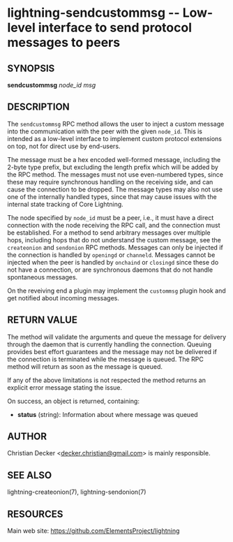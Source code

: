 lightning-sendcustommsg -- Low-level interface to send protocol messages to peers
=====================================================================================

SYNOPSIS
--------

**sendcustommsg** *node_id* *msg*

DESCRIPTION
-----------

The `sendcustommsg` RPC method allows the user to inject a custom message
into the communication with the peer with the given `node_id`. This is
intended as a low-level interface to implement custom protocol extensions on
top, not for direct use by end-users.

The message must be a hex encoded well-formed message, including the 2-byte
type prefix, but excluding the length prefix which will be added by the RPC
method. The messages must not use even-numbered types, since these may require
synchronous handling on the receiving side, and can cause the connection to be
dropped. The message types may also not use one of the internally handled
types, since that may cause issues with the internal state tracking of
Core Lightning.

The node specified by `node_id` must be a peer, i.e., it must have a direct
connection with the node receiving the RPC call, and the connection must be
established. For a method to send arbitrary messages over multiple hops,
including hops that do not understand the custom message, see the
`createonion` and `sendonion` RPC methods. Messages can only be injected if
the connection is handled by `openingd` or `channeld`. Messages cannot be
injected when the peer is handled by `onchaind` or `closingd` since these do
not have a connection, or are synchronous daemons that do not handle
spontaneous messages.

On the reveiving end a plugin may implement the `custommsg` plugin hook and
get notified about incoming messages.

RETURN VALUE
------------

The method will validate the arguments and queue the message for delivery
through the daemon that is currently handling the connection. Queuing provides
best effort guarantees and the message may not be delivered if the connection
is terminated while the message is queued. The RPC method will return as soon
as the message is queued.

If any of the above limitations is not respected the method returns an
explicit error message stating the issue.

[comment]: # (GENERATE-FROM-SCHEMA-START)
On success, an object is returned, containing:

- **status** (string): Information about where message was queued

[comment]: # (GENERATE-FROM-SCHEMA-END)

AUTHOR
------

Christian Decker <<decker.christian@gmail.com>> is mainly responsible.

SEE ALSO
--------

lightning-createonion(7), lightning-sendonion(7)

RESOURCES
---------

Main web site: <https://github.com/ElementsProject/lightning>

[comment]: # ( SHA256STAMP:29749d2978455477670d15627d51a6c1e9493136431539640a81e85ab7104d4e)
